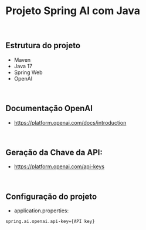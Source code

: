 # Projeto Spring AI com Java

<br>

## Estrutura do projeto

- Maven
- Java 17
- Spring Web
- OpenAI

<br>

## Documentação OpenAI

- https://platform.openai.com/docs/introduction

<br>

## Geração da Chave da API:

- https://platform.openai.com/api-keys

<br>

## Configuração do projeto

- application.properties:

```
spring.ai.openai.api-key={API key}
```

<br>

